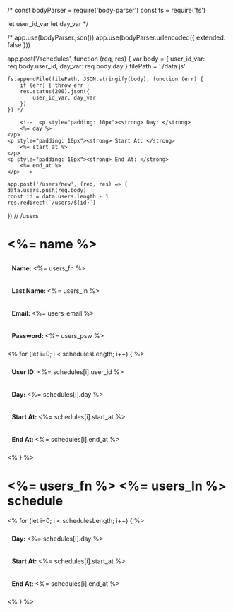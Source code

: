 /\* const bodyParser = require('body-parser')
const fs = require('fs')

let user_id_var
let day_var \*/

/\* app.use(bodyParser.json())
app.use(bodyParser.urlencoded({ extended: false }))

app.post('/schedules', function (req, res) {
var body = {
user_id_var: req.body.user_id,
day_var: req.body.day
}
filePath = './data.js'

    fs.appendFile(filePath, JSON.stringify(body), function (err) {
        if (err) { throw err }
        res.status(200).json({
            user_id_var, day_var
        })
    }) */

        <!--  <p style="padding: 10px"><strong> Day: </strong>
        <%= day %>
    </p>
    <p style="padding: 10px"><strong> Start At: </strong>
        <%= start_at %>
    </p>
    <p style="padding: 10px"><strong> End At: </strong>
        <%= end_at %>
    </p> -->

    app.post('/users/new', (req, res) => {
    data.users.push(req.body)
    const id = data.users.length - 1
    res.redirect(`/users/${id}`)

})
// /users

<h1>
<%= name %>
</h1>
<p style="padding: 10px;"><strong> Name: </strong>
<%= users_fn %>
</p>
<p style="padding: 10px"><strong> Last Name: </strong>
<%= users_ln %>
</p>
<p style="padding: 10px"><strong> Email: </strong>
<%= users_email %>
</p>
<p style="padding: 10px"><strong> Password: </strong>
<%= users_psw %>
</p>

<% for (let i=0; i < schedulesLength; i++) { %>

<p style="padding: 10px;"><strong> User ID: </strong>
<%= schedules[i].user_id %>
</p>
<p style="padding: 10px"><strong> Day: </strong>
<%= schedules[i].day %>
</p>
<p style="padding: 10px"><strong> Start At: </strong>
<%= schedules[i].start_at %>
</p>
<p style="padding: 10px"><strong> End At: </strong>
<%= schedules[i].end_at %>
</p>
<% } %>

<h1>
            <%= users_fn %>
                <%= users_ln %> schedule
        </h1>
        <% for (let i=0; i < schedulesLength; i++) { %>
            <p style="padding: 10px"><strong> Day: </strong>
                <%= schedules[i].day %>
            </p>
            <p style="padding: 10px"><strong> Start At: </strong>
                <%= schedules[i].start_at %>
            </p>
            <p style="padding: 10px"><strong> End At: </strong>
                <%= schedules[i].end_at %>
            </p>
            <% } %>
